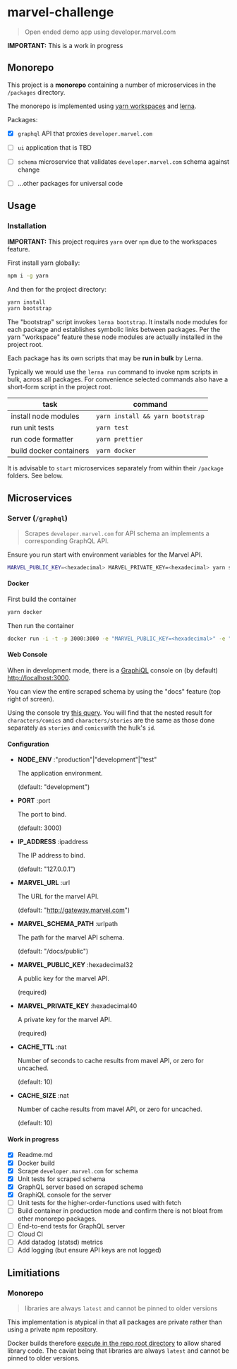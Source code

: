 # marvel-challenge

> Open ended demo app using developer.marvel.com

**IMPORTANT:** This is a work in progress


## Monorepo

This project is a **monorepo** containing a number of microservices in
the `/packages` directory.

The monorepo is implemented using [yarn workspaces](https://yarnpkg.com/blog/2017/08/02/introducing-workspaces/)
and [lerna](https://github.com/lerna/lerna).

Packages:

- [x] `graphql` API that proxies `developer.marvel.com`

- [ ] `ui` application that is TBD

- [ ] `schema` microservice that validates `developer.marvel.com`
     schema against change

- [ ] ...other packages for universal code

## Usage

### Installation

**IMPORTANT:** This project requires `yarn` over `npm` due to the
workspaces feature.

First install yarn globally:

```sh
npm i -g yarn
```

And then for the project directory:

```sh
yarn install
yarn bootstrap
```

The "bootstrap" script invokes `lerna bootstrap`. It installs node
modules for each package and establishes symbolic links between
packages. Per the yarn "workspace" feature these node modules are
actually installed in the project root.

Each package has its own scripts that may be **run in bulk** by Lerna.

Typically we would use the `lerna run` command to invoke npm scripts in
bulk, across all packages. For convenience selected commands also have
a short-form script in the project root.

| task                    | command                          |
|-------------------------|----------------------------------|
| install node modules    | `yarn install && yarn bootstrap` |
| run unit tests          | `yarn test`                      |
| run code formatter      | `yarn prettier`                  |
| build docker containers | `yarn docker`                    |

It is advisable to `start` microservices separately from within their
`/package` folders. See below.

## Microservices

### Server (`/graphql`)

> Scrapes `developer.marvel.com` for API schema an implements a
corresponding GraphQL API.

Ensure you run start with environment variables for the Marvel API.

```sh
MARVEL_PUBLIC_KEY=<hexadecimal> MARVEL_PRIVATE_KEY=<hexadecimal> yarn start
```

#### Docker

First build the container

```sh
yarn docker
```

Then run the container

```sh
docker run -i -t -p 3000:3000 -e "MARVEL_PUBLIC_KEY=<hexadecimal>" -e "MARVEL_PRIVATE_KEY=<hexadecimal>" marvel-challenge-graphql
```

#### Web Console

When in development mode, there is a
[GraphiQL](https://medium.com/the-graphqlhub/graphiql-graphql-s-killer-app-9896242b2125)
console on (by default) [http://localhost:3000](http://localhost:3000/).

You can view the entire scraped schema by using the "docs" feature (top
right of screen).

Using the console try
[this query](http://localhost:3000/?query=%7B%0A%20%20characters(name%3A%20%22hulk%22)%20%7B%0A%20%20%20%20results%20%7B%0A%20%20%20%20%20%20id%0A%20%20%20%20%20%20name%0A%20%20%20%20%20%20comics(limit%3A%203)%20%7B%0A%20%20%20%20%20%20%20%20results%20%7B%0A%20%20%20%20%20%20%20%20%20%20title%0A%20%20%20%20%20%20%20%20%7D%0A%20%20%20%20%20%20%7D%0A%20%20%20%20%20%20stories(limit%3A%203)%20%7B%0A%20%20%20%20%20%20%20%20results%20%7B%0A%20%20%20%20%20%20%20%20%20%20title%0A%20%20%20%20%20%20%20%20%7D%0A%20%20%20%20%20%20%7D%0A%20%20%20%20%7D%0A%20%20%7D%0A%20%20comics(limit%3A%203%2C%20characters%3A%201009351)%20%7B%0A%20%20%20%20results%20%7B%0A%20%20%20%20%20%20title%0A%20%20%20%20%7D%0A%20%20%7D%0A%20%20stories(limit%3A%203%2C%20characters%3A%201009351)%20%7B%0A%20%20%20%20results%20%7B%0A%20%20%20%20%20%20title%0A%20%20%20%20%7D%0A%20%20%7D%0A%7D%0A).
You will find that the nested result for `characters/comics` and
`characters/stories` are the same as those done separately as `stories`
and `comics`with the hulk's `id`.

#### Configuration

* **NODE_ENV** :"production"|"development"|"test"

  The application environment.

  (default: "development")

* **PORT** :port

  The port to bind.

  (default: 3000)

* **IP_ADDRESS** :ipaddress

  The IP address to bind.

  (default: "127.0.0.1")

* **MARVEL_URL** :url

  The URL for the marvel API.

  (default: "http://gateway.marvel.com")

* **MARVEL_SCHEMA_PATH** :urlpath

  The path for the marvel API schema.

  (default: "/docs/public")

* **MARVEL_PUBLIC_KEY** :hexadecimal32

  A public key for the marvel API.

  (required)

* **MARVEL_PRIVATE_KEY** :hexadecimal40

  A private key for the marvel API.

  (required)

* **CACHE_TTL** :nat

  Number of seconds to cache results from mavel API, or zero for uncached.

  (default: 10)

* **CACHE_SIZE** :nat

  Number of cache results from mavel API, or zero for uncached.

  (default: 10)

#### Work in progress

- [x] Readme.md
- [x] Docker build
- [x] Scrape `developer.marvel.com` for schema
- [x] Unit tests for scraped schema
- [x] GraphQL server based on scraped schema
- [x] GraphiQL console for the server
- [ ] Unit tests for the higher-order-functions used with fetch
- [ ] Build container in production mode and confirm there is not bloat
      from other monorepo packages.
- [ ] End-to-end tests for GraphQL server
- [ ] Cloud CI
- [ ] Add datadog (statsd) metrics
- [ ] Add logging (but ensure API keys are not logged)

## Limitiations

### Monorepo

> libraries are always `latest` and cannot be pinned to older versions

This implementation is atypical in that all packages are private rather
than using a private npm repository.

Docker builds therefore [execute in the repo root directory](https://github.com/guigrpa/oao/issues/33#issuecomment-285955921)
to allow shared library code. The caviat being that libraries are always
`latest` and cannot be pinned to older versions.